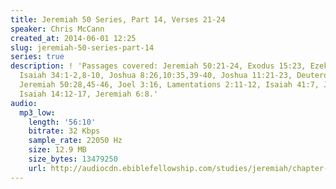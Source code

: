 ```yaml
---
title: Jeremiah 50 Series, Part 14, Verses 21-24
speaker: Chris McCann
created_at: 2014-06-01 12:25
slug: jeremiah-50-series-part-14
series: true
description: ! 'Passages covered: Jeremiah 50:21-24, Exodus 15:23, Ezekiel 23:23,
  Isaiah 34:1-2,8-10, Joshua 8:26,10:35,39-40, Joshua 11:21-23, Deuteronomy 7:1-2,
  Jeremiah 50:28,45-46, Joel 3:16, Lamentations 2:11-12, Isaiah 41:7, Jeremiah 23:29,
  Isaiah 14:12-17, Jeremiah 6:8.'
audio:
  mp3_low:
    length: '56:10'
    bitrate: 32 Kbps
    sample_rate: 22050 Hz
    size: 12.9 MB
    size_bytes: 13479250
    url: http://audiocdn.ebiblefellowship.com/studies/jeremiah/chapter-50/2014.06.01_McCann_-_Jeremiah_50_Series_Part_14.mp3
---
```

